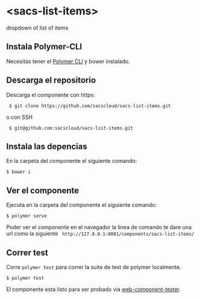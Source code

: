 # \<sacs-list-items\>

dropdown of list of items

## Instala Polymer-CLI

Necesitas tener el [Polymer CLI](https://www.npmjs.com/package/polymer-cli) y bower instalado.

## Descarga el repositorio

Descarga el componente con https:

```
 $ git clone https://github.com/sacscloud/sacs-list-items.git
``` 
o con SSH

```
 $ git@github.com:sacscloud/sacs-list-items.git
``` 

## Instala las depencias
 
En la carpeta del componente el siguiente comando:

```
$ bower i
```

## Ver el componente

Ejecuta en la carpeta del componente el siguiente comando:

```
$ polymer serve
```
Poder ver el componente en el navegador la linea de comando te dare una url como la siguiente
` http://127.0.0.1:8081/components/sacs-list-items/`

## Correr test


Corre `polymer test` para correr la suite de test de polymer localmente.

```
$ polymer test
```

El componente esta listo para ser probado via [web-component-tester](https://github.com/Polymer/web-component-tester). 